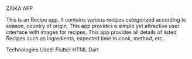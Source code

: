 ZAIKA APP

This is an Recipe app. It contains various recipes categorized according to season, country of origin. This app provides a simple yet attractive user interface with images for recipes. This app provides all details of listed Recipes such as ingredients, expected time to cook, method, etc..

Technologies Used:
Flutter
HTML
Dart

